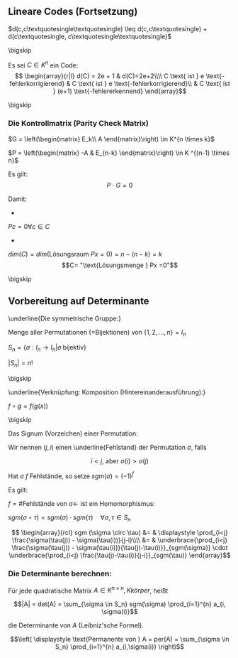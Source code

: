 ## Lineare Codes (Fortsetzung)

$d(c,c\textquotesingle\textquotesingle) \leq d(c,c\textquotesingle) + d(c\textquotesingle, c\textquotesingle\textquotesingle)$

\bigskip

Es sei
$C \in K^{n}$ ein Code:
$$
\begin{array}{r|l}
	d(C) = 2e + 1 & d(C)=2e+2\\\\
	C \text{ ist } e \text{-fehlerkorrigierend} & C \text{ ist } e \text{-fehlerkorrigierend}\\
	 & C \text{ ist } (e+1) \text{-fehlererkennend}
\end{array}$$


\bigskip

### Die Kontrollmatrix (Parity Check Matrix)

$G = \left(\begin{matrix} 
E_k\\ 
A
\end{matrix}\right)
\in K^{n \times k}$

$P =
\left(\begin{matrix} 
-A & E_{n-k}
\end{matrix}\right)
\in K ^{(n-1) \times n}$

Es gilt: 
$$P \cdot G = 0$$

Damit:

* 
$Pc = 0 \forall c \in C$

* 
$dim(C) = dim(\text{Lösungsraum } Px=0) = n - (n-k) = k$
$$C= "\text{Lösungsmenge } Px =0"$$

\bigskip

## Vorbereitung auf Determinante

\underline{Die symmetrische Gruppe:}

Menge aller Permutationen (=Bijektionen) von $\{1,2,\ldots,n\} = I_n$

$S_n=\Big\{\sigma : I_n \rightarrow I_n \Big| \sigma \; \text{bijektiv}\Big\}$

$\big|S_n\big| = n!$

\bigskip

\underline{Verknüpfung: Komposition (Hintereinanderausführung):}

$f \circ g = f(g(x))$

\bigskip

Das Signum (Vorzeichen) einer Permutation:

Wir nennen $(j,i)$ einen \underline{Fehlstand} der Permutation $\sigma$, falls

$$i<j\text{, aber } \sigma(i) > \sigma(j)$$

Hat $\sigma$ $f$ Fehlstände, so setze $sgm(\sigma) = (-1)^{f}$

Es gilt:

$f = \#\text{Fehlstände von }\sigma \leftarrow$ ist ein Homomorphismus:

$sgm(\sigma \circ \tau) = sgm(\sigma) \cdot sgm(\tau) \quad \forall \sigma, \tau \in S_n$

$$
\begin{array}{rcl}
	sgm (\sigma \circ \tau) &= & \displaystyle \prod_{i<j} \frac{\sigma(\tau(j)) - \sigma(\tau(i))}{j-i}\\\\
	&= & \underbrace{\prod_{i<j} \frac{\sigma(\tau(j)) - \sigma(\tau(i))}{\tau(j)-\tau(i)}}_{sgm(\sigma)} \cdot \underbrace{\prod_{i<j} \frac{\tau(j)-\tau(i)}{j-i}}_{sgm(\tau)}
\end{array}$$




### Die Determinante berechnen:

Für jede quadratische Matrix $A \in K^{n \times n}, K körper$, heißt

$$|A| = det(A) = \sum_{\sigma \in S_n} sgm(\sigma) \prod_{i=1}^{n} a_{i, \sigma(i)}$$

die Determinante von $A$ (Leibniz'sche Formel).

$$\left(
\displaystyle \text{Permanente von } A = per(A) = \sum_{\sigma \in S_n} \prod_{i=1}^{n} a_{i,\sigma(i)}
\right)$$

